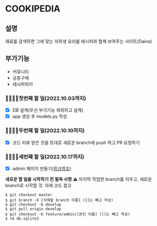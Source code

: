 # COOKIPEDIA

## 설명

재료를 검색하면 그에 맞는 자취생 요리를 레시피와 함께 보여주는 사이트(Daina)

## 부가기능

- 커뮤니티
- 공동구매
- 레시피위키

### 👩‍🍳👨‍🍳첫번째 할 일(2022.10.03까지)

- [x] DB 설계(우선 부가기능 제외하고 설계)
- [x] app 생성 후 models.py 작성

### 👩‍🍳👨‍🍳두번째 할 일(2022.10.10까지)

- [x] 코드 리뷰 받은 것을 토대로 새로운 branch에 push 하고 PR 요청하기

### 👩‍🍳👨‍🍳세번째 할 일(2022.10.17까지)

- [x] admin 페이지 만들기([링크참조](https://github.com/orgs/liketoy/teams/cookipedia/discussions/3))

**새로운 할 일을 시작하기 전 필독 사항**
⚠️ 마지막 작업한 branch를 지우고, 새로운 branch로 시작할 것. 아래 코드 참고

```console
$ git checkout master
$ git branch -D [삭제할 branch 이름] ([]는 빼고 작성)
$ git checkout -b develop
$ git pull origin develop
$ git checkout -b feature/admin/[본인 이름] ([]는 빼고 작성)
$ rm db.sqlite3
```
